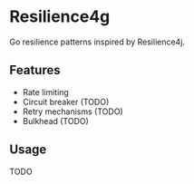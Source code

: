 # Resilience4g

Go resilience patterns inspired by Resilience4j.

## Features
- Rate limiting
- Circuit breaker (TODO)
- Retry mechanisms (TODO)
- Bulkhead (TODO)

## Usage
TODO
